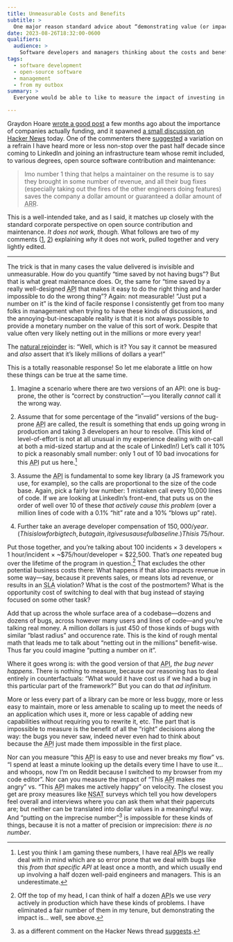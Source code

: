 ```yaml
---
title: Unmeasurable Costs and Benefits
subtitle: >
  One major reason standard advice about “demonstrating value (or impact)” does not work well for foundational software, including (but not only) open-source library code.
date: 2023-08-26T18:32:00-0600
qualifiers:
  audience: >
    Software developers and managers thinking about the costs and benefits of foundational ecosystem maintenance—riffing in particular on [this post by Graydon Hoare](https://graydon2.dreamwidth.org/306832.html) (which you should read first).
tags:
  - software development
  - open-source software
  - management
  - from my outbox
summary: >
  Everyone would be able to like to measure the impact of investing in software infrastructure. It is often impossible, though: you cannot measure a negative.

---
```


Graydon Hoare [wrote a good post][hoare] a few months ago about the importance of companies actually funding, and it spawned [a small discussion on Hacker News][hn] today. One of the commenters there [suggested][hnc] a variation on a refrain I have heard more or less non-stop over the past half decade since coming to LinkedIn and joining an infrastructure team whose remit included, to various degrees, open source software contribution and maintenance:

> Imo number 1 thing that helps a maintainer on the resume is to say they brought in some number of revenue, and all their bug fixes (especially taking out the fires of the other engineers doing features) saves the company a dollar amount or guaranteed a dollar amount of <abbr title="annually-recurring revenue">ARR</abbr>.

[hoare]: https://graydon2.dreamwidth.org/306832.html
[hn]: https://news.ycombinator.com/item?id=37272929
[hnc]: https://news.ycombinator.com/item?id=37275431

This is a well-intended take, and as I said, it matches up closely with the standard corporate perspective on open source contribution and maintenance. *It does not work, though.* What follows are two of my comments ([1][1], [2][2]) explaining *why* it does not work, pulled together and very lightly edited.

[1]: https://news.ycombinator.com/item?id=37276939
[2]: https://news.ycombinator.com/item?id=37277772

---

The trick is that in many cases the value delivered is invisible and unmeasurable. How do you quantify “time saved by not having bugs”? But that is what great maintenance does. Or, the same for “time saved by a really well-designed <abbr title="application programming interface">API</abbr> that makes it easy to do the right thing and harder impossible to do the wrong thing”? Again: not measurable! ”Just put a number on it” is the kind of facile response I consistently get from too many folks in management when trying to have these kinds of discussions, and the annoying-but-inescapable reality is that it is not always possible to provide a monetary number on the value of this sort of work. Despite that value often very likely netting out in the millions or more every year!

The [natural rejoinder][hnc2] is: “Well, which is it? You say it cannot be measured and *also* assert that it’s likely millions of dollars a year!”

[hnc2]: https://news.ycombinator.com/item?id=37276988

This is a totally reasonable response! So let me elaborate a little on how these things can be true at the same time.

1. Imagine a scenario where there are two versions of an API: one is bug-prone, the other is “correct by construction”—you literally *cannot* call it the wrong way.

2. Assume that for some percentage of the “invalid” versions of the bug-prone <abbr title="application programming interface">API</abbr> are called, the result is something that ends up going wrong in production and taking 3 developers an hour to resolve. (This kind of level-of-effort is not at all unusual in my experience dealing with on-call at both a mid-sized startup and at the scale of LinkedIn!) Let’s call it 10% to pick a reasonably small number: only 1 out of 10 bad invocations for this <abbr title="application programming interface">API</abbr> put us here.[^1]

3. Assume the <abbr title="application programming interface">API</abbr> is fundamental to some key library (a JS framework you use, for example), so the calls are proportional to the size of the code base. Again, pick a fairly low number: 1 mistaken call every 10,000 lines of code. If we are looking at LinkedIn’s front-end, that puts us on the order of well over 10 of these *that actively cause this problem* (over a million lines of code with a 0.1% “hit” rate and a 10% “blows up” rate).

4. Further take an average developer compensation of $150,000/year. (This is low for big tech, but again, it gives us a useful baseline.) This is ~$75/hour.

Put those together, and you’re talking about 100 incidents × 3 developers × 1 hour/incident × ~$75/hour/developer = $22,500. That’s *one* repeated bug over the lifetime of the program in question.[^2] That excludes the other potential business costs there: What happens if that also impacts revenue in some way—say, because it prevents sales, or means lots ad revenue, or results in an <abbr title="service-level agreement">SLA</abbr> violation? What is the cost of the postmortem? What is the opportunity cost of switching to deal with that bug instead of staying focused on some other task?

Add that up across the whole surface area of a codebase—dozens and dozens of bugs, across however many users and lines of code—and you’re talking real money. A million dollars is just 450 of those kinds of bugs with similar “blast radius” and occurence rate. This is the kind of rough mental math that leads me to talk about “netting out in the millions” benefit-wise. Thus far you could imagine “putting a number on it”.

Where it goes wrong is: with the good version of that <abbr title="application programming interface">API</abbr>, *the bug never happens*. There is nothing to measure, because our reasoning has to deal entirely in counterfactuals: “What would it have cost us if we had a bug in this particular part of the framework?” But you can do that *ad infinitum*.

More or less every part of a library can be more or less buggy, more or less easy to maintain, more or less amenable to scaling up to meet the needs of an application which uses it, more or less capable of adding new capabilities without requiring you to rewrite it, etc. The part that is impossible to measure is the benefit of all the “right” decisions along the way: the bugs you never saw, indeed never even had to think about because the <abbr title="application programming interface">API</abbr> just made them impossible in the first place.

Nor can you measure “this <abbr title="application programming interface">API</abbr> is easy to use and never breaks my flow” vs. “I spend at least a minute looking up the details every time I have to use it… and whoops, now I’m on Reddit because I switched to my browser from my code editor”. Nor can you measure the impact of “This <abbr title="application programming interface">API</abbr> makes me angry” vs. “This <abbr title="application programming interface">API</abbr> makes me actively happy” on velocity. The closest you get are proxy measures like <abbr title="net satisfaction">NSAT</abbr> surveys which tell you how developers feel overall and interviews where you can ask them what their papercuts are; but neither can be translated into dollar values in a meaningful way. And “putting on the imprecise number”[^3] is impossible for these kinds of things, because it is not a matter of precision or imprecision: *there is no number*.

[^1]: Lest you think I am gaming these numbers, I have real <abbr title="application programming interface">API</abbr>s we really deal with in mind which are so error prone that we deal with bugs like this *from that specific API* at least once a month, and which usually end up involving a half dozen well-paid engineers and managers. This is an underestimate.

[^2]: Off the top of my head, I can think of half a dozen <abbr title="application programming interface">API</abbr>s we use *very* actively in production which have these kinds of problems. I have eliminated a fair number of them in my tenure, but demonstrating the impact is… well, see above.

[^3]: as a different comment on the Hacker News thread [suggests][hnc3].

[hnc3]: https://news.ycombinator.com/item?id=37277730
